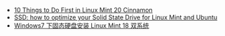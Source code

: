 * [10 Things to Do First in Linux Mint 20 Cinnamon](https://easylinuxtipsproject.blogspot.com/p/first-mint-cinnamon.html)
* [SSD: how to optimize your Solid State Drive for Linux Mint and Ubuntu](https://easylinuxtipsproject.blogspot.com/p/ssd.html)
* [Windows7 下固态硬盘安装 Linux Mint 18 双系统](https://blog.csdn.net/isee361820238/article/details/52263737)
